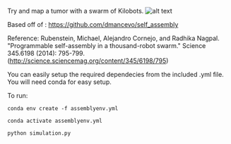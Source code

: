Try and map a tumor with a swarm of Kilobots. 
![alt text](https://github.com/sangeetsu/self_assembly/blob/master/tumor682%20(2).png?raw=true)

Based off of : https://github.com/dmancevo/self_assembly

Reference:
Rubenstein, Michael, Alejandro Cornejo, and Radhika Nagpal. "Programmable self-assembly in a thousand-robot swarm." Science 345.6198 (2014): 795-799. (http://science.sciencemag.org/content/345/6198/795)

You can easily setup the required dependecies from the included .yml file. You will need conda for easy setup.  

To run:  

`conda env create -f assemblyenv.yml`

`conda activate assemblyenv.yml`

`python simulation.py`
